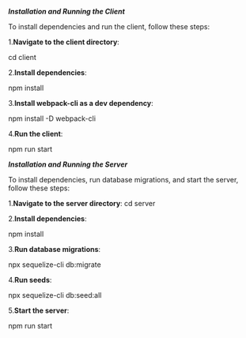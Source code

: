 ***Installation and Running the Client***

To install dependencies and run the client, follow these steps:

1.**Navigate to the client directory**:

cd client

2.**Install dependencies**:

npm install

3.**Install webpack-cli as a dev dependency**:

npm install -D webpack-cli

4.**Run the client**:

npm run start

***Installation and Running the Server***

To install dependencies, run database migrations, and start the server, follow these steps:

1.**Navigate to the server directory**:
cd server

2.**Install dependencies**:

npm install

3.**Run database migrations**:

npx sequelize-cli db:migrate

4.**Run seeds**:

npx sequelize-cli db:seed:all

5.**Start the server**:

npm run start
